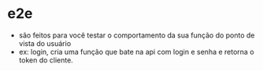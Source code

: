 # e2e
- são feitos para você testar o comportamento da sua função do ponto de vista do usuário 
- ex: login, cria uma função que bate na api com login e senha e retorna o token do cliente.

